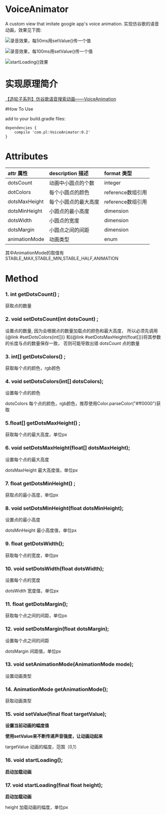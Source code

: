 # VoiceAnimator

A custom view that imitate google app's voice animation.
实现仿谷歌的语音动画，效果见下图:


![录音效果，每50ms用setValue()传一个值](https://raw.githubusercontent.com/l465659833/VoiceAnimation/master/art/setValue_50.gif)

![录音效果，每100ms用setValue()传一个值](https://raw.githubusercontent.com/l465659833/VoiceAnimation/master/art/setValue_100.gif)

![startLoading()效果](https://raw.githubusercontent.com/l465659833/VoiceAnimation/master/art/startLoading.gif)


# 实现原理简介

[【造轮子系列】仿谷歌语音搜索动画——VoiceAnimation](http://www.siki.space/post/voice_animation_development.html)


#How To Use

add to your build.gradle files:

```
dependencies {
    compile 'com.pl:VoiceAnimator:0.2'
}
```



# Attributes


| attr 属性          | description 描述 | format 类型 |
|:---				 |:---|:---|
| dotsCount  	     | 动画中小圆点的个数 |integer|
| dotColors  	     | 每个小圆点的颜色 |reference数组引用|
| dotsMaxHeight	 	 | 每个小圆点的最大高度 |reference数组引用|
| dotsMinHeight 			 | 小圆点的最小高度 |dimension|
| dotsWidth 	 | 小圆点的宽度 |dimension|
| dotsMargin 	 | 小圆点之间的间距 |dimension|
| animationMode | 动画类型 |enum|

其中AnimationMode的取值有STABLE_MAX,STABLE_MIN,STABLE_HALF,ANIMATION

# Method
### 1.  int getDotsCount() ;
获取点的数量


### 2. void setDotsCount(int dotsCount) ;
设置点的数量,
  因为会根据点的数量加载点的颜色和最大高度，
  所以必须先调用{@link #setDotsColors(int[])}
  和{@link #setDotsMaxHeight(float[])}将其参数的长度与点的数量保存一致，
  否则可能导致出错
 dotsCount 点的数量
 

  
 
### 3. int[] getDotsColors() ;
获取每个点的颜色，rgb颜色

  
   
 
### 4. void setDotsColors(int[] dotsColors);
设置每个点的颜色  

dotsColors 每个点的颜色，rgb颜色，推荐使用Color.parseColor("#ff0000")获取

 
### 5.float[] getDotsMaxHeight() ;
  获取每个点的最大高度，单位px




 
### 6. void setDotsMaxHeight(float[] dotsMaxHeight);
  设置每个点的最大高度  
  
  dotsMaxHeight 最大高度值，单位px

  
  
 
### 7. float getDotsMinHeight() ;
获取点的最小高度，单位px


 
### 8. void setDotsMinHeight(float dotsMinHeight);
  设置点的最小高度  
  
   dotsMinHeight 最小高度值，单位px


 
### 9. float getDotsWidth();
  获取每个点的宽度，单位px



 
### 10. void setDotsWidth(float dotsWidth);
  设置每个点的宽度  
  
   dotsWidth 宽度值，单位px


 
### 11. float getDotsMargin();
  获取每个点之间的间距，单位px


 
### 12. void setDotsMargin(float dotsMargin);
  设置每个点之间的间距  
  
   dotsMargin 间距值，单位px


 
### 13. void setAnimationMode(AnimationMode mode);
  设置动画类型

  
 
### 14. AnimationMode getAnimationMode();
获取动画类型



 
### 15. void setValue(final float targetValue);
  **设置当前动画的幅度值**  
  
  **使用setValue来不断传递声音强度，让动画动起来**  
  
   targetValue 动画的幅度，范围（0,1）

 
### 16. void startLoading();
  **启动加载动画**


 
### 17. void startLoading(final float height); 
 **启动加载动画**  
 
   height 加载动画的幅度，单位px


